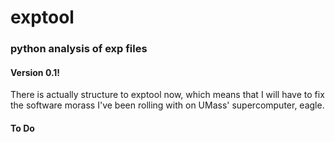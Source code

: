 # exptool
### python analysis of exp files

#### Version 0.1!
There is actually structure to exptool now, which means that I will
have to fix the software morass I've been rolling with on UMass'
supercomputer, eagle.


#### To Do





